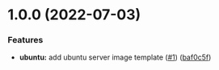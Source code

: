 # 1.0.0 (2022-07-03)


### Features

* **ubuntu:** add ubuntu server image template ([#1](https://github.com/brucellino/packer-templates/issues/1)) ([baf0c5f](https://github.com/brucellino/packer-templates/commit/baf0c5fc2e2aa47cd5a9cdb371d4777cad495355))
